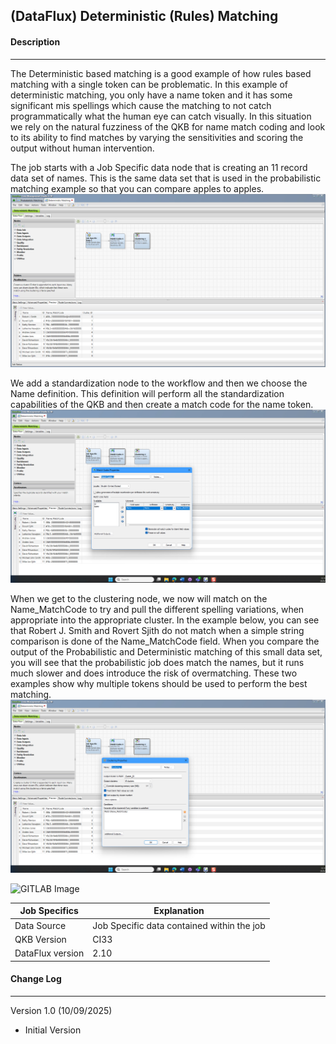 ## (DataFlux) Deterministic (Rules) Matching

#### Description

------

The Deterministic based matching is a good example of how rules based matching with a single token can be problematic.  In this example of deterministic matching, you only have a name token and it has some significant mis spellings which cause the matching to not catch programmatically what the human eye can catch visually.  In this situation we rely on the natural fuzziness of the QKB for name match coding and look to its ability to find matches by varying the sensitivities and scoring the output without human intervention. 

The job starts with a Job Specific data node that is creating an 11 record data set of names.  This is the same data set that is used in the probabilistic matching example so that you can compare apples to apples.   
![Input Data](img/deterministic_input_data.jpg)

We add a standardization node to the workflow and then we choose the Name definition.  This definition will perform all the standardization capabilities of the QKB and then create a match code for the name token.  
![Input Data](img/deterministic_matchcodes.jpg)

When we get to the clustering node, we now will match on the Name_MatchCode to try and pull the different spelling variations, when appropriate into the appropriate cluster.  In the example below, you can see that Robert J. Smith and Rovert Sjith do not match when a simple string comparison is done of the Name_MatchCode field.  When you compare the output of the Probabilistic and Deterministic matching of this small data set, you will see that the probabilistic job does match the names, but it runs much slower and does introduce the risk of overmatching.  These two examples show why multiple tokens should be used to perform the best matching.  
![Input Data](img/deterministic_clustered_data.jpg)



![GITLAB Image](./img/Screenshot_1_2.jpg)




| Job Specifics    | Explanation                                |
| ---------------- | ------------------------------------------ |
| Data Source      | Job Specific data contained within the job |
| QKB Version      | CI33                                       |
| DataFlux version | 2.10                                       |

#### Change Log

------

Version 1.0 (10/09/2025)

- Initial Version
